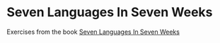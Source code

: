 Seven Languages In Seven Weeks
==========================

Exercises from the book [Seven Languages In Seven Weeks](http://pragprog.com/book/btlang/seven-languages-in-seven-weeks)

